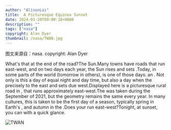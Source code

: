 ```yaml
---
author: "AlisonLai"
title:  A Picturesque Equinox Sunset 
date: 2024-03-20T09:00:18+0800
description: ""
tags: ["nasa"]
copyright: Alan Dyer
thumbnail: /nasa/TWAN.jpg
---
```

图文来源自：nasa.  copyright: Alan Dyer

  What's that at the end of the road?The Sun.Many towns have roads that run east-west, and on two days each year, the Sun rises and sets .Today, in some parts of the world (tomorrow in others), is one of those days: an . Not only is this a day of equal night  and day time, but also a day when the  precisely to the east and sets due west.Displayed here is a picturesque rural road in ,  that runs approximately east-west.The  was taken during the September  of 2021, but the geometry remains the same every year. In many cultures, this  is taken to be the first day of a season, typically spring in Earth's , and autumn in the .Does your  run east-west?Tonight, at sunset, you can  with a quick glance.

![TWAN](/nasa/TWAN.jpg)